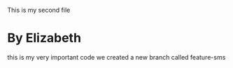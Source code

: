 This is my second file
# By Elizabeth
this is my very important code
we created a new branch called feature-sms

